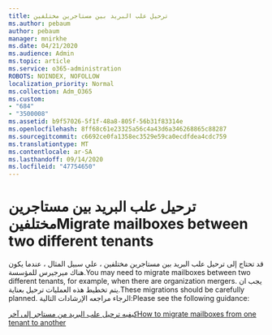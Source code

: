 ```yaml
---
title: ترحيل علب البريد بين مستاجرين مختلفين
ms.author: pebaum
author: pebaum
manager: mnirkhe
ms.date: 04/21/2020
ms.audience: Admin
ms.topic: article
ms.service: o365-administration
ROBOTS: NOINDEX, NOFOLLOW
localization_priority: Normal
ms.collection: Adm_O365
ms.custom:
- "684"
- "3500008"
ms.assetid: b9f57026-5f1f-48a8-805f-56b31f83314e
ms.openlocfilehash: 8ff68c61e23325a56c4a43d6a346268865c88287
ms.sourcegitcommit: c6692ce0fa1358ec3529e59ca0ecdfdea4cdc759
ms.translationtype: MT
ms.contentlocale: ar-SA
ms.lasthandoff: 09/14/2020
ms.locfileid: "47754650"
---
```

# <a name="migrate-mailboxes-between-two-different-tenants"></a><span data-ttu-id="5d3fc-102">ترحيل علب البريد بين مستاجرين مختلفين</span><span class="sxs-lookup"><span data-stu-id="5d3fc-102">Migrate mailboxes between two different tenants</span></span>

<span data-ttu-id="5d3fc-103">قد تحتاج إلى ترحيل علب البريد بين مستاجرين مختلفين ، علي سبيل المثال ، عندما يكون هناك ميرجيرس للمؤسسة.</span><span class="sxs-lookup"><span data-stu-id="5d3fc-103">You may need to migrate mailboxes between two different tenants, for example, when there are organization mergers.</span></span> <span data-ttu-id="5d3fc-104">يجب ان يتم تخطيط هذه العمليات ترحيل بعناية.</span><span class="sxs-lookup"><span data-stu-id="5d3fc-104">These migrations should be carefully planned.</span></span> <span data-ttu-id="5d3fc-105">الرجاء مراجعه الإرشادات التالية:</span><span class="sxs-lookup"><span data-stu-id="5d3fc-105">Please see the following guidance:</span></span>
  
[<span data-ttu-id="5d3fc-106">كيفيه ترحيل علب البريد من مستاجر إلى آخر</span><span class="sxs-lookup"><span data-stu-id="5d3fc-106">How to migrate mailboxes from one tenant to another</span></span>](https://docs.microsoft.com/Exchange/mailbox-migration/migrate-mailboxes-across-tenants)
  